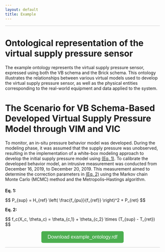 ```yaml
---
layout: default
title: Example
---
```


<hr class="thin">

# Ontological representation of the virtual supply pressure sensor

<p class="spaced">
The example ontology represents the virtual supply pressure sensor, expressed using both the VB schema and the Brick schema. This ontology illustrates the relationships between various virtual models used to develop the virtual supply pressure sensor, as well as the physical entities corresponding to the real-world equipment and data applied to the system. 
</p>

<script type="text/javascript" id="MathJax-script" async
  src="https://cdn.jsdelivr.net/npm/mathjax@3/es5/tex-mml-chtml.js">
</script>

<h1>The Scenario for VB Schema-Based Developed Virtual Supply Pressure Model through VIM and VIC</h1>

<p class="spaced">
To monitor, an in-situ pressure behavior model was developed. During the modeling phase, it was assumed that the supply pressure was unobserved, resulting in the implementation of a white-box modeling approach to develop the initial supply pressure model using <a href="#eq1">(Eq. 1)</a>. To calibrate the developed behavior model, an intrusive measurement was conducted from December 16, 2019, to December 20, 2019. This measurement aimed to determine the correction parameters in <a href="#eq2">(Eq. 2)</a> using the Markov chain Monte Carlo (MCMC) method and the Metropolis–Hastings algorithm.
</p>

<p id="eq1"><strong>Eq. 1:</strong></p>
<p>$$ P_{sup} = H_{ref} \left( \frac{f_{pu}}{f_{ref}} \right)^2 + P_{ret} $$</p>

<p id="eq2"><strong>Eq. 2:</strong></p>
<p>$$ f_c(X_c, \theta_c) = \theta_{c,1} + \theta_{c,2} \times (T_{sup} - T_{ret}) $$</p>

<p align="center">
    <a href="assets/example_ontology.rdf" download>
        <button style="padding: 10px 20px; font-size: 16px; background-color: #4CAF50; color: white; border: none; border-radius: 5px;">
            Download example_ontology.rdf
        </button>
    </a>
</p>

<hr class="thin">

<style>
    .spaced {
        margin-top: 20px;
        margin-bottom: 20px;
    }
    
    hr.thin {
        border: 0;
        height: 1px;
        background: #ccc;
    }
</style>
